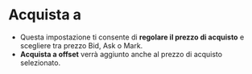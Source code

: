 # **Acquista a** 

- Questa impostazione ti consente di **regolare il prezzo di acquisto** e scegliere tra prezzo Bid, Ask o Mark. 
- **Acquista a offset** verrà aggiunto anche al prezzo di acquisto selezionato.